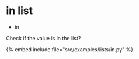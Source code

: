 # in list

* in

Check if the value is in the list?

{% embed include file="src/examples/lists/in.py" %}



